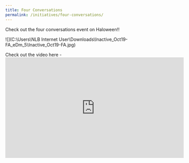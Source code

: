 ```yaml
---
title: Four Conversations
permalink: /initiatives/four-conversations/
---
```




Check out the four conversations event on Haloween!!

![](C:\Users\NLB Internet User\Downloads\Inactive_Oct19-FA_eDm_5\Inactive_Oct19-FA.jpg)



Check out the video here - <iframe width="560" height="315" src="https://www.youtube.com/embed/kuTk6Y0kfWc" frameborder="0" allow="accelerometer; autoplay; encrypted-media; gyroscope; picture-in-picture" allowfullscreen></iframe>

